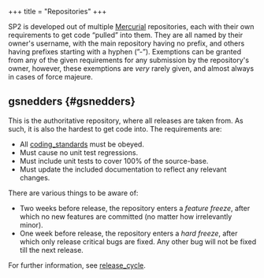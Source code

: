 +++
title = "Repositories"
+++

SP2 is developed out of multiple [Mercurial](http://selenic.com/mercurial) repositories, each with their own requirements to get code “pulled” into them. They are all named by their owner's username, with the main repository having no prefix, and others having prefixes starting with a hyphen (”-”). Exemptions can be granted from any of the given requirements for any submission by the repository's owner, however, these exemptions are _very_ rarely given, and almost always in cases of force majeure.

## gsnedders {#gsnedders}

This is the authoritative repository, where all releases are taken from. As such, it is also the hardest to get code into. The requirements are:

- All <a href="@/wiki/sp2/dev/coding_standards.md" class="wikilink2">coding_standards</a> must be obeyed.
- Must cause no unit test regressions.
- Must include unit tests to cover 100% of the source-base.
- Must update the included documentation to reflect any relevant changes.

There are various things to be aware of:

- Two weeks before release, the repository enters a _feature freeze_, after which no new features are committed (no matter how irrelevantly minor).
- One week before release, the repository enters a _hard freeze_, after which only release critical bugs are fixed. Any other bug will not be fixed till the next release.

For further information, see <a href="@/wiki/sp2/dev/release_cycle.md" class="wikilink2">release_cycle</a>.
